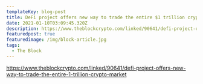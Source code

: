 ```yaml
---
templateKey: blog-post
title: DeFi project offers new way to trade the entire $1 trillion crypto market
date: 2021-01-10T03:09:45.320Z
description: https://www.theblockcrypto.com/linked/90641/defi-project-offers-new-way-to-trade-the-entire-1-trillion-crypto-market
featuredpost: true
featuredimage: /img/block-article.jpg
tags:
  - The Block
---
```

https://www.theblockcrypto.com/linked/90641/defi-project-offers-new-way-to-trade-the-entire-1-trillion-crypto-market